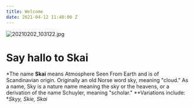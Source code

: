 ```yaml
---
title: Welcome
date: 2021-04-12 11:40:00 Z
---
```


![20210202_103122.jpg](/uploads/20210202_103122.jpg)

# Say hallo to Skai  

*The name **Skai** means Atmosphere Seen From Earth and is of Scandinavian origin. Originally an old Norse word sky, meaning "cloud." As a name, Sky is a nature name meaning the sky or the heavens, or a derivation of the name Schuyler, meaning "scholar." **Variations include: **Skyy, Skie, Skai*